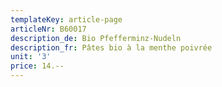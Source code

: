 ```yaml
---
templateKey: article-page
articleNr: B60017
description_de: Bio Pfefferminz-Nudeln
description_fr: Pâtes bio à la menthe poivrée
unit: '3'
price: 14.--
---
```


